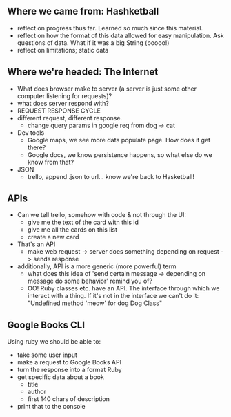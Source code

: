 ## Where we came from: Hashketball
- reflect on progress thus far. Learned so much since this material.
- reflect on how the format of this data allowed for easy manipulation. Ask questions of data. What if it was a big String (boooo!)
- reflect on limitations; static data

## Where we're headed: The Internet
- What does browser make to server (a server is just some other computer listening for requests)?
- what does server respond with?
- REQUEST RESPONSE CYCLE
- different request, different response.
  - change query params in google req from dog -> cat
- Dev tools
  - Google maps, we see more data populate page. How does it get there?
  - Google docs, we know persistence happens, so what else do we know from that?
- JSON
  - trello, append .json to url... know we're back to Hasketball!

## APIs
- Can we tell trello, somehow with code & not through the UI:
  - give me the text of the card with this id
  - give me all the cards on this list
  - create a new card
- That's an API
  - make web request -> server does something depending on request -> sends response
- additionally, API is a more generic (more powerful) term
  - what does this idea of 'send certain message -> depending on message do some behavior' remind you of?
  - OO! Ruby classes etc. have an API. The interface through which we interact with a thing. If it's not in the interface we can't do it: "Undefined method 'meow' for dog Dog Class"

## Google Books CLI
Using ruby we should be able to:
- take some user input
- make a request to Google Books API
- turn the response into a format Ruby
- get specific data about a book
  - title
  - author
  - first 140 chars of description
- print that to the console
